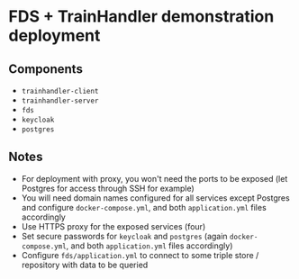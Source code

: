 # FDS + TrainHandler demonstration deployment

## Components

- `trainhandler-client`
- `trainhandler-server`
- `fds`
- `keycloak`
- `postgres`

## Notes

- For deployment with proxy, you won't need the ports to be exposed (let Postgres for access through SSH for example)
- You will need domain names configured for all services except Postgres and configure `docker-compose.yml`, and both `application.yml` files accordingly
- Use HTTPS proxy for the exposed services (four)
- Set secure passwords for `keycloak` and `postgres` (again `docker-compose.yml`, and both `application.yml` files accordingly)
- Configure `fds/application.yml` to connect to some triple store / repository with data to be queried

